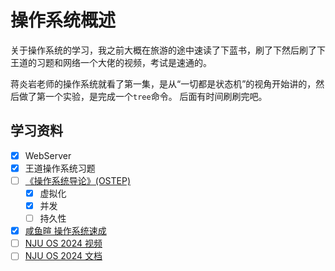 # 操作系统概述
关于操作系统的学习，我之前大概在旅游的途中速读了下蓝书，刷了下然后刷了下王道的习题和网络一个大佬的视频，考试是速通的。

蒋炎岩老师的操作系统就看了第一集，是从“一切都是状态机”的视角开始讲的，然后做了第一个实验，是完成一个`tree`命令。
后面有时间刷刷完吧。
## 学习资料
- [x] WebServer
- [x] 王道操作系统习题
- [ ] [《操作系统导论》(OSTEP)](https://github.com/jzplp/OSTEP-Answers)
    * [x] 虚拟化
    * [x] 并发
    * [ ] 持久性 
- [x] [咸鱼暄 操作系统速成](https://www.bilibili.com/video/BV1EK411D7fM)
- [ ] [NJU OS 2024 视频](https://www.bilibili.com/video/BV1Xm411f7CM/)
- [ ] [NJU OS 2024 文档](https://jyywiki.cn/OS/2024/)
